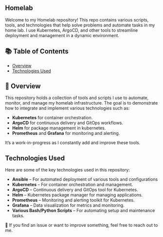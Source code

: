 ## Homelab

Welcome to my Homelab repository! This repo contains various scripts, tools, and technologies that help solve problems and automate tasks in my home lab. I use Kubernetes, ArgoCD, and other tools to streamline deployment and management in a dynamic environment.

## :books: Table of Contents

- [Overview](#overview)
- [Technologies Used](#technologies-used)

## :page_with_curl: Overview

This repository holds a collection of tools and scripts I use to automate, monitor, and manage my homelab infrastructure. The goal is to demonstrate how to integrate and implement various technologies such as:

- **Kubernetes** for container orchestration.
- **ArgoCD** for continuous delivery and GitOps workflows.
- **Helm** for package management in kubernetes.
- **Prometheus** and **Grafana** for monitoring and alerting.

It’s a work-in-progress as I constantly add and improve these tools.

## Technologies Used

Here are some of the key technologies used in this repository:

- **Ansible** – For automated deployment of various tools and configurations
- **Kubernetes** – For container orchestration and management.
- **ArgoCD** – Continuous delivery and GitOps tool for Kubernetes.
- **Helm** – Kubernetes package manager for managing applications.
- **Prometheus** – Monitoring and alerting toolkit for Kubernetes.
- **Grafana** – Data visualization for metrics and monitoring.
- **Various Bash/Python Scripts** – For automating setup and maintenance tasks.


:flashlight: If you find an issue or want to improve something, feel free to reach out to me.
